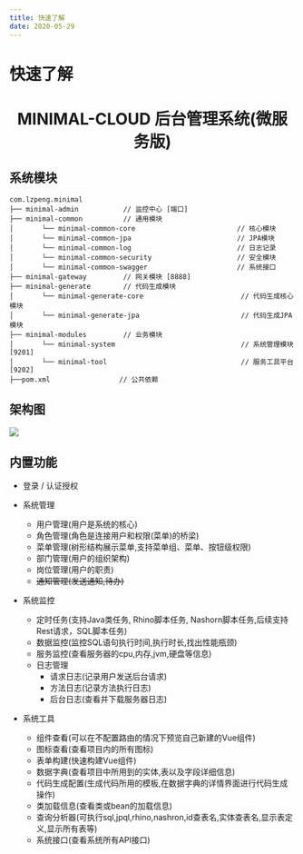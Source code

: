 ```yaml
---
title: 快速了解
date: 2020-05-29
---
```


# 快速了解
# <div style="text-align: center;">MINIMAL-CLOUD 后台管理系统(微服务版)</div>
## 系统模块
~~~
com.lzpeng.minimal     
├── minimal-admin           // 监控中心 [端口]           
├── minimal-common          // 通用模块
│       └── minimal-common-core                         // 核心模块
│       └── minimal-common-jpa                          // JPA模块
│       └── minimal-common-log                          // 日志记录
│       └── minimal-common-security                     // 安全模块
│       └── minimal-common-swagger                      // 系统接口
├── minimal-gateway         // 网关模块 [8888]
├── minimal-generate        // 代码生成模块
│       └── minimal-generate-core                        // 代码生成核心模块
│       └── minimal-generate-jpa                         // 代码生成JPA模块
├── minimal-modules         // 业务模块
│       └── minimal-system                               // 系统管理模块 [9201]
│       └── minimal-tool                                 // 服务工具平台 [9202]
├──pom.xml                 // 公共依赖
~~~

## 架构图

<img src="#"/>

## 内置功能

- 登录 / 认证授权

- 系统管理
  - 用户管理(用户是系统的核心)
  - 角色管理(角色是连接用户和权限(菜单)的桥梁)
  - 菜单管理(树形结构展示菜单,支持菜单组、菜单、按钮级权限)
  - 部门管理(用户的组织架构)
  - 岗位管理(用户的职责)
  - ~~通知管理(发送通知,待办)~~

- 系统监控
  - 定时任务(支持Java类任务, Rhino脚本任务, Nashorn脚本任务,后续支持Rest请求，SQL脚本任务)
  - 数据监控(监控SQL语句执行时间,执行时长,找出性能瓶颈)
  - 服务监控(查看服务器的cpu,内存,jvm,硬盘等信息)
  - 日志管理
     - 请求日志(记录用户发送后台请求)
     - 方法日志(记录方法执行日志)
     - 后台日志(查看并下载服务器日志)

- 系统工具
  - 组件查看(可以在不配置路由的情况下预览自己新建的Vue组件)
  - 图标查看(查看项目内的所有图标)
  - 表单构建(快速构建Vue组件)
  - 数据字典(查看项目中所用到的实体,表以及字段详细信息)
  - 代码生成配置(生成代码所用的模板,在数据字典的详情界面进行代码生成操作)
  - 类加载信息(查看类或bean的加载信息)
  - 查询分析器(可执行sql,jpql,rhino,nashron,id查表名,实体查表名,显示表定义,显示所有表等)
  - 系统接口(查看系统所有API接口)